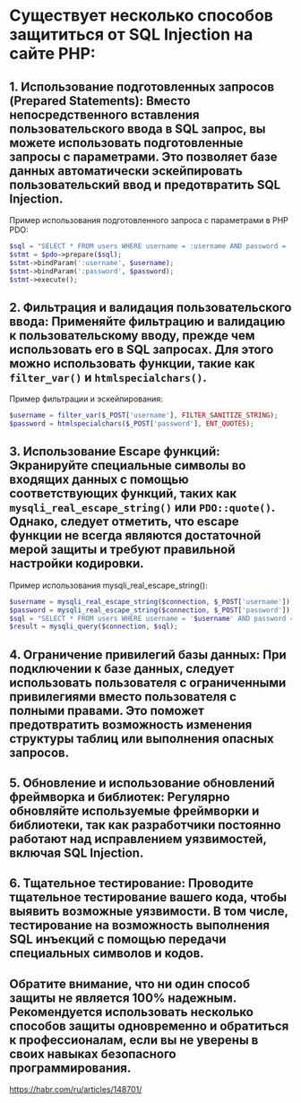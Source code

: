
# Существует несколько способов защититься от SQL Injection на сайте PHP:

## 1. Использование подготовленных запросов (Prepared Statements): Вместо непосредственного вставления пользовательского ввода в SQL запрос, вы можете использовать подготовленные запросы с параметрами. Это позволяет базе данных автоматически эскейпировать пользовательский ввод и предотвратить SQL Injection.

Пример использования подготовленного запроса с параметрами в PHP PDO:
```php
$sql = "SELECT * FROM users WHERE username = :username AND password = :password";
$stmt = $pdo->prepare($sql);
$stmt->bindParam(':username', $username);
$stmt->bindParam(':password', $password);
$stmt->execute();
```



## 2. Фильтрация и валидация пользовательского ввода: Применяйте фильтрацию и валидацию к пользовательскому вводу, прежде чем использовать его в SQL запросах. Для этого можно использовать функции, такие как `filter_var()` и `htmlspecialchars()`.

Пример фильтрации и эскейпирования:
```php
$username = filter_var($_POST['username'], FILTER_SANITIZE_STRING);
$password = htmlspecialchars($_POST['password'], ENT_QUOTES);
```

## 3. Использование Escape функций: Экранируйте специальные символы во входящих данных с помощью соответствующих функций, таких как `mysqli_real_escape_string()` или `PDO::quote()`. Однако, следует отметить, что escape функции не всегда являются достаточной мерой защиты и требуют правильной настройки кодировки.

Пример использования mysqli_real_escape_string():
```php
$username = mysqli_real_escape_string($connection, $_POST['username']);
$password = mysqli_real_escape_string($connection, $_POST['password']);
$sql = "SELECT * FROM users WHERE username = '$username' AND password = '$password'";
$result = mysqli_query($connection, $sql);
```

## 4. Ограничение привилегий базы данных: При подключении к базе данных, следует использовать пользователя с ограниченными привилегиями вместо пользователя с полными правами. Это поможет предотвратить возможность изменения структуры таблиц или выполнения опасных запросов.

## 5. Обновление и использование обновлений фреймворка и библиотек: Регулярно обновляйте используемые фреймворки и библиотеки, так как разработчики постоянно работают над исправлением уязвимостей, включая SQL Injection.

## 6. Тщательное тестирование: Проводите тщательное тестирование вашего кода, чтобы выявить возможные уязвимости. В том числе, тестирование на возможность выполнения SQL инъекций с помощью передачи специальных символов и кодов.

## Обратите внимание, что ни один способ защиты не является 100% надежным. Рекомендуется использовать несколько способов защиты одновременно и обратиться к профессионалам, если вы не уверены в своих навыках безопасного программирования.


https://habr.com/ru/articles/148701/
